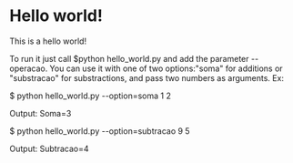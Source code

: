 # Hello world!

This is a hello world!

To run it just call $python hello_world.py and add the parameter --operacao. You can use it with one of two options:"soma" for additions or "substracao" for substractions, and pass two numbers as arguments. Ex:

$ python hello_world.py --option=soma 1 2

Output: Soma=3

$ python hello_world.py --option=subtracao 9 5

Output: Subtracao=4
